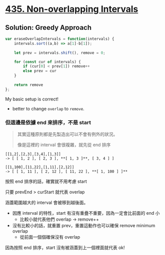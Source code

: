 # [435. Non-overlapping Intervals](https://leetcode.com/problems/non-overlapping-intervals/)

<!-- TODO: What the mindset of Greedy -->
<!-- 用 Greedy 思考的話，出發點跟思路會怎麼跑？ -->
## Solution: Greedy Approach

```js
var eraseOverlapIntervals = function(intervals) {    
    intervals.sort((a,b) => a[1]-b[1]);
    
    let prev = intervals.shift(), remove = 0;

    for (const cur of intervals) {        
        if (cur[0] < prev[1]) remove++
        else prev = cur
    }
    
    return remove
};
```

My basic setup is correct!
- better to change `overlap` to `remove`.

### 但這邊是依據 end 來排序，不是 start

> 其實這種原則都是先製造出可以不會有例外的狀況。
>
> 像是這裡的 interval 會很複雜，就先從 end 排序

```
[[1,2],[2,3],[3,4],[1,3]]
-> [ [ 1, 2 ], [ 2, 3 ], **[ 1, 3 ]**, [ 3, 4 ] ]

[[1,100],[11,22],[1,11],[2,12]]
-> [ [ 1, 11 ], [ 2, 12 ], [ 11, 22 ], **[ 1, 100 ] ]**
```

按照 end 排序的話，確實就不用考慮 start

只要 prevEnd > curStart 就代表 overlap

涵蓋範圍越大的 interval 會被移到越後面。
- 因應 interval 的特性，start 有沒有重疊不重要，因為一定會比前面的 end 小
  - 比較小就代表他們 overlap -> remove++
- 沒有比較小的話，就重置 prev，重置這動作也可以確保 remove minimum overlap
  - 從前面一個個確保沒有 overlap

因為按照 end 排序，start 沒有被涵蓋到上一個裡面就代表 ok!
